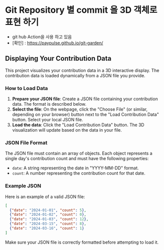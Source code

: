 # Git Repository 별 commit 을 3D 객체로 표현 하기 
- git hub Action을 사용 하고 있음
- [확인] :   https://paypulse.github.io/git-garden/

## Displaying Your Contribution Data

This project visualizes your contribution data in a 3D interactive display. The contribution data is loaded dynamically from a JSON file you provide.

### How to Load Data

1.  **Prepare your JSON file**: Create a JSON file containing your contribution data. The format is described below.
2.  **Select the file**: On the webpage, click the "Choose File" (or similar, depending on your browser) button next to the "Load Contribution Data" button. Select your local JSON file.
3.  **Load the data**: Click the "Load Contribution Data" button. The 3D visualization will update based on the data in your file.

### JSON File Format

The JSON file must contain an array of objects. Each object represents a single day's contribution count and must have the following properties:

*   `date`: A string representing the date in "YYYY-MM-DD" format.
*   `count`: A number representing the contribution count for that date.

### Example JSON

Here is an example of a valid JSON file:

```json
[
  {"date": "2024-01-01", "count": 5},
  {"date": "2024-01-02", "count": 0},
  {"date": "2024-01-03", "count": 12},
  {"date": "2024-03-15", "count": 8},
  {"date": "2024-03-16", "count": 1}
]
```

Make sure your JSON file is correctly formatted before attempting to load it.
